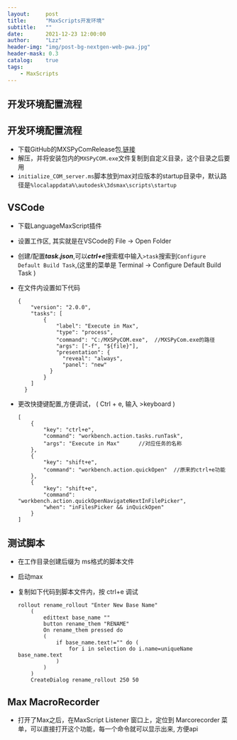 ```yaml
---
layout:     post
title:      "MaxScripts开发环境"
subtitle:   ""
date:       2021-12-23 12:00:00
author:     "Lzz"
header-img: "img/post-bg-nextgen-web-pwa.jpg"
header-mask: 0.3
catalog:    true
tags:
    - MaxScripts
---
```




## 开发环境配置流程



## 开发环境配置流程

- 下载GitHub的MXSPyComRelease包,[链接](https://github.com/techartorg/MXSPyCOM/releases)
- 解压，并将安装包内的`MXSPyCOM.exe`文件复制到自定义目录，这个目录之后要用
- `initialize_COM_server.ms`脚本放到max对应版本的startup目录中，默认路径是`%localappdata%\autodesk\3dsmax\scripts\startup`



## VSCode

- 下载LanguageMaxScript插件

- 设置工作区, 其实就是在VSCode的 File -> Open Folder 

- 创建/配置***task.json***,可以***ctrl+e***搜索框中输入`>task`搜索到`Configure Default Build Task`,(这里的菜单是 Terminal -> Configure Default Build Task )

- 在文件内设置如下代码

  ```
  {
      "version": "2.0.0",
      "tasks": [
          {
              "label": "Execute in Max",
              "type": "process",
              "command": "C:/MXSPyCOM.exe",  //MXSPyCom.exe的路径
              "args": ["-f", "${file}"],
              "presentation": {
                "reveal": "always",
                "panel": "new"
            }
          }
      ]
    }
  ```

  

- 更改快捷键配置,方便调试， ( Ctrl + e, 输入 >keyboard )

  ```
  [
      {
          "key": "ctrl+e",
          "command": "workbench.action.tasks.runTask",
          "args": "Execute in Max"      //对应任务的名称   
      },
      {
          "key": "shift+e",
          "command": "workbench.action.quickOpen"  //原来的ctrl+e功能
      },
      {
          "key": "shift+e",
          "command": "workbench.action.quickOpenNavigateNextInFilePicker",
          "when": "inFilesPicker && inQuickOpen"
      }
  ]
  ```



## 测试脚本

- 在工作目录创建后缀为 ms格式的脚本文件

- 启动max

- 复制如下代码到脚本文件内，按 ctrl+e 调试

  ```
  rollout rename_rollout "Enter New Base Name"
      (
          edittext base_name ""
          button rename_them "RENAME"
          On rename_them pressed do 
          (
              if base_name.text!="" do (
                  for i in selection do i.name=uniqueName base_name.text
              ) 
          ) 
      )
      CreateDialog rename_rollout 250 50
  ```

  

## Max MacroRecorder

- 打开了Max之后，在MaxScript Listener 窗口上，定位到 Marcorecorder 菜单，可以直接打开这个功能，每一个命令就可以显示出来, 方便api
